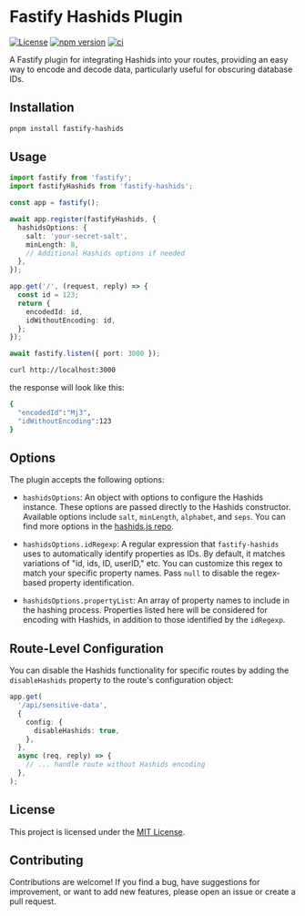 # Fastify Hashids Plugin

[![License](https://img.shields.io/github/license/andersonjoseph/fastify-hashids)](https://github.com/andersonjoseph/fastify-hashids/blob/main/LICENSE)
[![npm version](https://badge.fury.io/js/fastify-hashids.svg)](https://badge.fury.io/js/fastify-hashids)
[![ci](https://github.com/andersonjoseph/fastify-hashids/actions/workflows/node.js.yml/badge.svg)](https://github.com/andersonjoseph/fastify-hashids/actions/workflows/node.js.yml)

A Fastify plugin for integrating Hashids into your routes, providing an easy way to encode and decode data, particularly useful for obscuring database IDs.

## Installation

```bash
pnpm install fastify-hashids
```

## Usage

```typescript
import fastify from 'fastify';
import fastifyHashids from 'fastify-hashids';

const app = fastify();

await app.register(fastifyHashids, {
  hashidsOptions: {
    salt: 'your-secret-salt',
    minLength: 8,
    // Additional Hashids options if needed
  },
});

app.get('/', (request, reply) => {
  const id = 123;
  return {
    encodedId: id,
    idWithoutEncoding: id,
  };
});

await fastify.listen({ port: 3000 });
```

```sh
curl http://localhost:3000
```

the response will look like this:

```sh
{
  "encodedId":"Mj3",
  "idWithoutEncoding":123
}
```

## Options

The plugin accepts the following options:

- `hashidsOptions`: An object with options to configure the Hashids instance. These options are passed directly to the Hashids constructor. Available options include `salt`, `minLength`, `alphabet`, and `seps`. You can find more options in the [hashids.js repo](https://github.com/niieani/hashids.js).

- `hashidsOptions.idRegexp`: A regular expression that `fastify-hashids` uses to automatically identify properties as IDs. By default, it matches variations of "id, ids, ID, userID," etc. You can customize this regex to match your specific property names. Pass `null` to disable the regex-based property identification.

- `hashidsOptions.propertyList`: An array of property names to include in the hashing process. Properties listed here will be considered for encoding with Hashids, in addition to those identified by the `idRegexp`.

## Route-Level Configuration

You can disable the Hashids functionality for specific routes by adding the `disableHashids` property to the route's configuration object:

```typescript
app.get(
  '/api/sensitive-data',
  {
    config: {
      disableHashids: true,
    },
  },
  async (req, reply) => {
    // ... handle route without Hashids encoding
  },
);
```

## License

This project is licensed under the [MIT License](https://github.com/andersonjoseph/fastify-hashids/blob/main/LICENSE).

## Contributing

Contributions are welcome! If you find a bug, have suggestions for improvement, or want to add new features, please open an issue or create a pull request.
